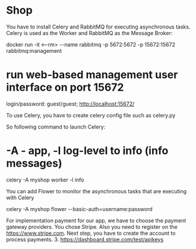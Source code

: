 # Shop

You have to install Celery and RabbitMQ for executing asynchronous tasks. Celery is used as the Worker and RabbitMQ as the Message Broker:

docker run -it <--rm> --name rabbitmq -p 5672:5672 -p 15672:15672 rabbitmq:management
# run web-based management user interface on port 15672
login/password: guest/guest; <http://localhost:15672/>


To use Celery, you have to create celery config file such as celery.py

So following command to launch Celery:

# -A - app, -l log-level to info (info messages)
celery -A myshop worker -l info

You can add Flower to monitor the asynchronous tasks that are executing with Celery

celery -A myshop flower --basic-auth=username:password


For implementation payment for our app, we have to choose the 
payment gateway providers. You chose Stripe. Also you need to 
register on the <https://www.stripe.com>.
Next step, you have to create the account to process payments.
3. <https://dashboard.stripe.com/test/apikeys>